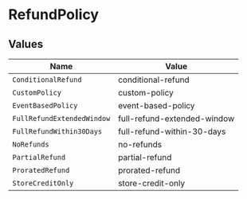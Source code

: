 # RefundPolicy


## Values

| Name                        | Value                       |
| --------------------------- | --------------------------- |
| `ConditionalRefund`         | conditional-refund          |
| `CustomPolicy`              | custom-policy               |
| `EventBasedPolicy`          | event-based-policy          |
| `FullRefundExtendedWindow`  | full-refund-extended-window |
| `FullRefundWithin30Days`    | full-refund-within-30-days  |
| `NoRefunds`                 | no-refunds                  |
| `PartialRefund`             | partial-refund              |
| `ProratedRefund`            | prorated-refund             |
| `StoreCreditOnly`           | store-credit-only           |